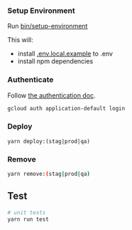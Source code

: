 ### Setup Environment

Run [bin/setup-environment](../bin/setup-environment)

This will:

- install [.env.local.example](../.env.local.example) to .env
- install npm dependencies
### Authenticate

Follow [the authentication doc](https://www.serverless.com/framework/docs/providers/google/guide/credentials/).


```bash
gcloud auth application-default login
```

### Deploy

```shell
yarn deploy:(stag|prod|qa)
```
### Remove

```bash
yarn remove:(stag|prod|qa)
```

## Test

```bash
# unit tests
yarn run test
